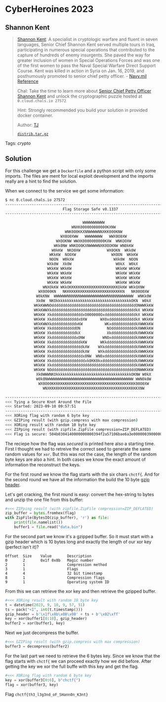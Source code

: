 # CyberHeroines 2023

## Shannon Kent

> [Shannon Kent](https://en.wikipedia.org/wiki/Shannon_M._Kent): A specialist in cryptologic warfare and fluent in seven languages, Senior Chief Shannon Kent served multiple tours in Iraq, participating in numerous special operations that contributed to the capture of hundreds of enemy insurgents. She paved the way for greater inclusion of women in Special Operations Forces and was one of the first women to pass the Naval Special Warfare Direct Support Course. Kent was killed in action in Syria on Jan. 16, 2019, and posthumously promoted to senior chief petty officer. - [Navy.mil Reference](https://www.navy.mil/Women-In-the-Navy/Past/Display-Past-Woman-Bio/Article/2959760/senior-chief-shannon-kent/)
> 
> Chal: Take the time to learn more about [Senior Chief Petty Officer Shannon Kent](https://www.youtube.com/watch?v=IlM-5FK0TL4) and unlock the cryptographic puzzle hosted at `0.cloud.chals.io 27572`
>
> Hint: Strongly recommended you build your solution in provided docker container.
> 
>  Author: [TJ](https://www.tjoconnor.org/)
>
> [`distrib.tar.gz`](distrib.tar.gz)

Tags: _crypto_

## Solution
For this challenge we get a `Dockerfile` and a python script with only some imports. The files are ment for local exploit development and the imports really are a hint to find the solution.

When we connect to the service we get some information:
```bash
$ nc 0.cloud.chals.io 27572
--------------------------------------------------------------------------------
                          Flag Storage Safe v0.1337
--------------------------------------------------------------------------------

                                   WWWWWWWWWW
                              WNXK000000000000KXNW
                           WNK0O0KKXNNWWWWNNXKK000KNW
                         WX0O0XWW   WWWWWWWW   WWX0O0XW
                       WXOOKNW WWXK0000000000KXW  WNKOOXW
                      WKk0NW WNKOO0KXNWWWWNXK0OOKNW WN0kKW
                     W0kKW  NKO0XW            WX0OKN  WKk0W
                    WKkKW  NOOXW                WXOON  WKkKW
                    NOON  W0kXW                  WXk0W  NOON
                   WXk0W  Xk0W                    W0kX  W0kX
                   WKkKW WKkKW                    WKkKW WKkKW
                   WKkKW WKkKW                    WKkKW WKkKW
                   WKkKW WKkKW                    WKkKW WKkKW
                   WKkKW WKkKW                    WKkKW WKkKW
                 WNXOkKW WKkOKKKKKKKKKKKKKKKKKKKKKKOkKW WKkOXNW
               WX0O00KN   NKKKKKKKKKKKKKKKKKKKKKKKKKKN   NK00O0XW
              W0kKNW  WWWWWWNNNNNNWWWWWWWWWWWWNNNNNNWWWWWW  WNKk0W
              Xk0W  NKOkkkkkkkkkkkkkkkkkkkkkkkkkkkkkkkkkkOKN  W0kX
             WKkKWWNOddddddddddddddddddddddddddddddddddddddONWWKkKW
             WKkKWWXkddddddddddddddddddddddddddddddddddddddkX WKkKW
             WKkKW XkddddddddddddddxO000000OxddddddddddddddkX WKkKW
             WKkKW Xkddddddddddddx0XW      WX0xddddddddddddkX WKkKW
             WKkKWWXkdddddddddddxKW          WKxdddddddddddkXWWKkKW
             WKkKW XkdddddddddddON            NOdddddddddddkXWWKkKW
             WKkKW XkdddddddddddkX            XkdddddddddddkXWWKkKW
             WKkKW XkdddddddddddxONW        WNOxdddddddddddkXWWKkKW
             WKkKW XkdddddddddddddkKW      WKkdddddddddddddkXWWKkKW
             WKkKW XkddddddddddddddkXW    WXkddddddddddddddkXWWKkKW
             WKkKW XkddddddddddddddkXW    WXkddddddddddddddkXWWKkKW
             WKkKW Xkddddddddddddddx0NW  WN0xddddddddddddddkXWWKkKW
             WKkKW Xkdddddddddddddddxk0KK0kxdddddddddddddddkXWWKkKW
             WKkKW XkddddddddddddddddddddddddddddddddddddddkXWWKkKW
             WKkKW NOddddddddddddddddddddddddddddddddddddddONWWKkKW
              Xk0WWWNKOkkkkkkkkkkkkkkkkkkkkkkkkkkkkkkkkkkOKNW W0kX
              W0k0NWWWWWWWWWWWWWWWWWWWWWWWWWWWWWWWWWWWWWWW WWN0k0W
               WX0O00KKKKKKKKKKKKKKKKKKKKKKKKKKKKKKKKKKKKKK00O0XW
                 WNXKKKKKKKKKKKKKKKKKKKKKKKKKKKKKKKKKKKKKKKKXNW

--------------------------------------------------------------------------------
<<< Tying a Secure Knot Around the File
<<< Started: 2023-09-10 09:57:51
--------------------------------------------------------------------------------
<<< XORing flag with random 6 byte key
<<< GZIPing result (with gzip.compress with max compression)
<<< XORing result with random 10 byte key
<<< ZIPping result (with zipfile.ZipFile compression=ZIP_DEFLATED)
<<< Flag is secure: 504b0304140000000800394f2a57106bae6a3e0000003900000008000000646174612e62696e013900c6ff1585e970e97250e4c1b30b2ce1ad09f3cd7746c4f60b81d758631996f8b69fbf0947a126140f2a5332f44fd542fed16938f78fda0952f6e1ad504b01021403140000000800394f2a57106bae6a3e00000039000000080000000000000000000000800100000000646174612e62696e504b0506000000000100010036000000640000000000
```

The reciepe how the flag was *secured* is printed here also a starting time. First I thought we had to retreive the correct seed to generate the same random values for `xor`. But this was not the case, the length of the random byte keys are also a hint. In both cases we know the exact amount of information the reconstruct the keys. 

For the first round we know the flag starts with the six chars `chctf{`. And for the second round we have all the information the build the 10 byte [gzip header](https://docs.fileformat.com/compression/gz/).

Let's get cracking, the first round is easy: convert the hex-string to bytes and unzip the one file from this buffer:

```python
#<<< ZIPping result (with zipfile.ZipFile compression=ZIP_DEFLATED)
zip_buffer = bytes.fromhex(flag)
with ZipFile(BytesIO(zip_buffer), 'r') as file:
    print(file.namelist())
    buffer1 = file.read("data.bin")
```

For the second part we know it's a gzipped buffer. So it must start with a gzip header which is 10 bytes long and exactly the length of our xor key (perfect isn't it)?

```
Offset  Size    Value       Description
0       2       0x1f 0x8b   Magic number
2       1                   Compression method
3       1                   Flags
4       4                   32 bit timestamp
8       1                   Compression flags
9       1                   Operating system ID
```

From this we can retrieve the xor key and then retrieve the gzipped buffer.

```python
#<<< XORing result with random 10 byte key
t = datetime(2023, 9, 10, 9, 57, 51)
ts = pack("<I", int(t.timestamp()))
gzip_header = b'\x1f\x8b\x08\x00' + ts + b'\x02\xff'
key = xor(buffer1[0:10], gzip_header)
buffer2 = xor(buffer1, key)
```

Next we just decompress the buffer.

```python
#<<< GZIPing result (with gzip.compress with max compression)
buffer3 = decompress(buffer2)
```

For the last part we need to retrieve the 6 bytes key. Since we know that the flag starts with `chctf{` we can proceed exactly how we did before. After getting the key we xor the full buffe with this key and get the flag.

```python
#<<< XORing flag with random 6 byte key
key = xor(buffer3[0:6], b"chctf{")
flag = xor(buffer3, key)
```

Flag `chctf{th3_l3g3nd_oF_SHann0n_K3nt}`